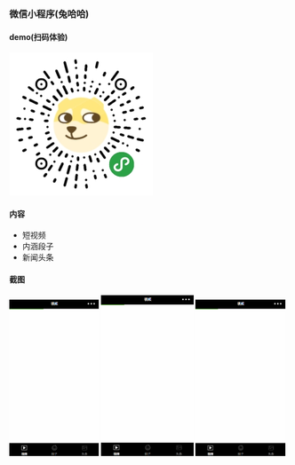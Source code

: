 ### 微信小程序(兔哈哈)

#### demo(扫码体验)

<img src="./screenshoot/qrcode.jpg"/>

#### 内容
 * 短视频
 * 内涵段子
 * 新闻头条

#### 截图

<img src="./screenshoot/video.gif" width = "32%" /> <img src="./screenshoot/neihan.gif" width = "33%" /> <img src="./screenshoot/neihan.gif" width = "32%" />
